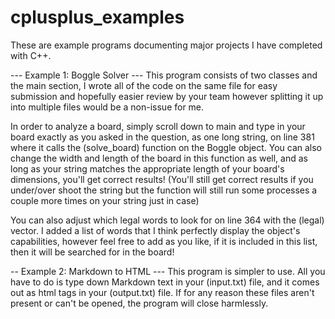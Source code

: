 # cplusplus_examples
 These are example programs documenting major projects I have completed with C++.

--- Example 1: Boggle Solver ---
This program consists of two classes and the main section, I wrote all of the code on the same file for easy submission and hopefully easier review by your team however splitting it up into multiple files would be a non-issue for me.

In order to analyze a board, simply scroll down to main and type in your board exactly as you asked in the question, as one long string, on line 381 where it calls the (solve_board) function on the Boggle object. You can also change the width and length of the board in this function as well, and as long as your string matches the appropriate length of your board's dimensions, you'll get correct results! (You'll still get correct results if you under/over shoot the string but the function will still run some processes a couple more times on your string just in case)

You can also adjust which legal words to look for on line 364 with the (legal) vector. I added a list of words that I think perfectly display the object's capabilities, however feel free to add as you like, if it is included in this list, then it will be searched for in the board!


-- Example 2: Markdown to HTML ---
This program is simpler to use. All you have to do is type down Markdown text in your (input.txt) file, and it comes out as html tags in your (output.txt) file.
If for any reason these files aren't present or can't be opened, the program will close harmlessly.
